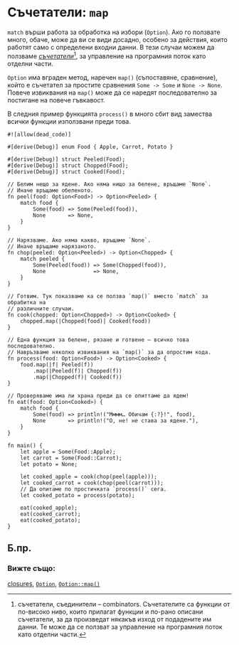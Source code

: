 # Съчетатели: `map`

`match` върши работа за обработка на избори (`Option`). Ако го ползвате много,
обаче, може да ви се види досадно, особено за действия, които работят само
с определени входни данни. В тези случаи можем да ползваме
[_съчетатели_][combinators][^combinators], за управление на програмния поток
като отделни части.

`Option` има вграден метод, наречен `map()` (съпоставяне, сравнение), който е
съчетател за простите сравнения `Some -> Some` и `None -> None`. Повече
извиквания на `map()` може да се наредят последователно за постигане на повече
гъвкавост.

В следния пример функцията `process()` в много сбит вид замества всички функции
използвани преди това.
 
```rust,editable
#![allow(dead_code)]

#[derive(Debug)] enum Food { Apple, Carrot, Potato }

#[derive(Debug)] struct Peeled(Food);
#[derive(Debug)] struct Chopped(Food);
#[derive(Debug)] struct Cooked(Food);

// Белим нещо за ядене. Ако няма нищо за белене, връщаме `None`.
// Иначе връщаме обеленото.
fn peel(food: Option<Food>) -> Option<Peeled> {
    match food {
        Some(food) => Some(Peeled(food)),
        None       => None,
    }
}

// Нарязваме. Ако няма какво, връщаме `None`.
// Иначе връщаме нарязаното.
fn chop(peeled: Option<Peeled>) -> Option<Chopped> {
    match peeled {
        Some(Peeled(food)) => Some(Chopped(food)),
        None               => None,
    }
}

// Готвим. Тук показваме ка се ползва `map()` вместо `match` за обрабитка на
// различните случаи.
fn cook(chopped: Option<Chopped>) -> Option<Cooked> {
    chopped.map(|Chopped(food)| Cooked(food))
}

// Една функция за белене, рязане и готвене – всичко това последователно.
// Навръзваме няколко извиквания на `map()` за да опростим кода.
fn process(food: Option<Food>) -> Option<Cooked> {
    food.map(|f| Peeled(f))
        .map(|Peeled(f)| Chopped(f))
        .map(|Chopped(f)| Cooked(f))
}

// Проверяваме има ли храна преди да се опиттаме да ядем!
fn eat(food: Option<Cooked>) {
    match food {
        Some(food) => println!("Мммм… Обичам {:?}!", food),
        None       => println!("О, не! не става за ядене."),
    }
}

fn main() {
    let apple = Some(Food::Apple);
    let carrot = Some(Food::Carrot);
    let potato = None;

    let cooked_apple = cook(chop(peel(apple)));
    let cooked_carrot = cook(chop(peel(carrot)));
    // Да опитаме по простичката `process()` сега.
    let cooked_potato = process(potato);

    eat(cooked_apple);
    eat(cooked_carrot);
    eat(cooked_potato);
}
```
## Б.пр.

[^combinators]: съчетатели, съединители – combinators. Съчетателите са функции
  от по-високо ниво, които прилагат функции и по-рано описани съчетатели, за да
  произведат някакъв изход от подадените им данни. Те може да се ползват за
  управление на програмния поток като отделни части.

### Вижте също:

[closures][closures], [`Option`][option], [`Option::map()`][map]

[combinators]: https://doc.rust-lang.org/reference/glossary.html#combinator
[closures]: ../../fn/closures.md
[option]: https://doc.rust-lang.org/std/option/enum.Option.html
[map]: https://doc.rust-lang.org/std/option/enum.Option.html#method.map
